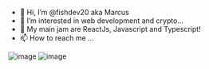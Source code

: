 - 👋 Hi, I’m @fishdev20 aka Marcus
- 👀 I’m interested in web development and crypto...
- 🌱 My main jam are ReactJs, Javascript and Typescript!
- 📫 How to reach me ...

![image](https://user-images.githubusercontent.com/85005930/195042903-0374a59d-7c26-4ed2-920f-25e90944ca88.png)
![image](https://user-images.githubusercontent.com/85005930/195043070-b6c280b4-c0df-43e4-ba1b-f07a25b5bc6d.png)


<!---
fishdev20/fishdev20 is a ✨ special ✨ repository because its `README.md` (this file) appears on your GitHub profile.
You can click the Preview link to take a look at your changes.
--->
